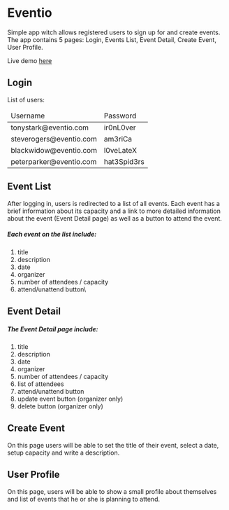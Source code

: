 # Eventio 

Simple app witch allows registered users to sign up for and create events. The app contains 5 pages: Login, Events List, Event Detail, Create Event, User Profile.

Live demo [here](https://eventioapp.herokuapp.com/)

## Login 
List of users:
<table>
  <thead>
   <tr>
      <td>Username</td>
      <td>Password</td>
    </tr>
  </thead>
  <tbody>
    <tr>
      <td>tonystark@eventio.com</td>
      <td>ir0nL0ver</td>
    </tr>
    <tr>
      <td>steverogers@eventio.com</td>
      <td>am3riCa</td>
    </tr>
    <tr>
      <td>blackwidow@eventio.com</td>
      <td>l0veLateX</td>
    </tr>
    <tr>
      <td>peterparker@eventio.com</td>
      <td>hat3Spid3rs</td>
    </tr>
  </tbody>
</table>

## Event List
After logging in, users is redirected to a list of all events. Each event has a brief information about its capacity and a link to more detailed information about the event (Event Detail page) as well as a button to attend the event.
##### Each event on the list include:
1. title
2. description
3. date
4. organizer
5. number of attendees / capacity
6. attend/unattend button\

## Event Detail
##### The Event Detail page include:  
1. title
2. description
3. date
4. organizer
5. number of attendees / capacity
6. list of attendees
7. attend/unattend button
8. update event button (organizer only)
9. delete button (organizer only)

## Create Event
On this page users will be able to set the title of their event, select a date, setup capacity and write a description.

## User Profile
On this page, users will be able to show a small profile about themselves and list of events that he or she is planning to attend.
